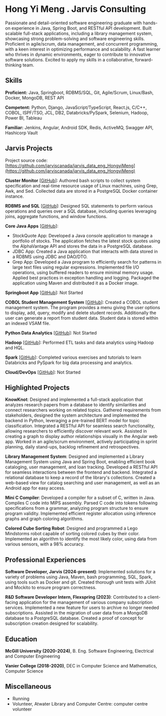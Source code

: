 # Hong Yi Meng . Jarvis Consulting

Passionate and detail-oriented software engineering graduate with hands-on experience in Java, Spring Boot, and RESTful API development. Built scalable full-stack applications, including a library management system, showcasing strong problem-solving and software engineering skills. Proficient in agile/scrum, data management, and concurrent programming, with a keen interest in optimizing performance and scalability. A fast learner who thrives in dynamic environments, eager to contribute to innovative software solutions. Excited to apply my skills in a collaborative, forward-thinking team.

## Skills

**Proficient:** Java, Springboot, RDBMS/SQL, Git, Agile/Scrum, Linux/Bash, Docker, MongoDB, REST API

**Competent:** Python, Django, JavaScript/TypeScript, React.js, C/C++, COBOL, ISPF/TSO, JCL, DB2, Databricks/PySpark, Selenium, Hadoop, Power BI, Tableau

**Familiar:** Jenkins, Angular, Android SDK, Redis, ActiveMQ, Swagger API, Hashicorp Vault

## Jarvis Projects

Project source code: [https://github.com/jarviscanada/jarvis_data_eng_HongyiMeng](https://github.com/jarviscanada/jarvis_data_eng_HongyiMeng)


**Cluster Monitor** [[GitHub](https://github.com/jarviscanada/jarvis_data_eng_HongyiMeng/tree/master/linux_sql)]: Authored bash scripts to collect system specification and real-time resource usage of Linux machines, using Grep, Awk, and Sed. Collected data are stored in a PostgreSQL Docker container instance.

**RDBMS and SQL** [[GitHub](https://github.com/jarviscanada/jarvis_data_eng_HongyiMeng/tree/master/sql)]: Designed SQL statements to perform various operations and queries over a SQL database, including queries leveraging joins, aggregate functions, and window functions.

**Core Java Apps** [[GitHub](https://github.com/jarviscanada/jarvis_data_eng_HongyiMeng/tree/master/core_java)]:
      
  - StockQuote App: Developed a Java console application to manage a portfolio of stocks. The application fetches the latest stock quotes using the AlphaVantage API and stores the data in a PostgreSQL database.
  - JDBC App: Created a Java application that interacts with data stored in a RDBMS using JDBC and DAO/DTO.
  - Grep App: Developed a Java program to efficiently search for patterns in large text files using regular expressions. Implemented file I/O operations, using buffered readers to ensure minimal memory usage. Applied best practices in exception handling and logging. Packaged the application using Maven and distributed it as a Docker image.

**Springboot App** [[GitHub](https://github.com/jarviscanada/jarvis_data_eng_HongyiMeng/tree/master/springboot)]: Not Started

**COBOL Student Management System** [[GitHub](https://github.com/jarviscanada/jarvis_data_eng_HongyiMeng/tree/master/cobol)]: Created a COBOL student management system. The program provides a menu giving the user options to display, add, query, modify and delete student records. Additionally the user can generate a report from student data. Student data is stored within an indexed VSAM file.

**Python Data Analytics** [[GitHub](https://github.com/jarviscanada/jarvis_data_eng_HongyiMeng/tree/master/python_data_analytics)]: Not Started

**Hadoop** [[GitHub](https://github.com/jarviscanada/jarvis_data_eng_HongyiMeng/tree/master/hadoop)]: Performed ETL tasks and data analytics using Hadoop and HQL.

**Spark** [[GitHub](https://github.com/jarviscanada/jarvis_data_eng_HongyiMeng/tree/master/spark)]: Completed various exercises and tutorials to learn Databricks and PySpark for big data processing and analytics.

**Cloud/DevOps** [[GitHub](https://github.com/jarviscanada/jarvis_data_eng_HongyiMeng/tree/master/cloud_devops)]: Not Started


## Highlighted Projects
**KnowKnot**: Designed and implemented a full-stack application that analyzes research papers from a database to identify similarities and connect researchers working on related topics. Gathered requirements from stakeholders, designed the system architecture and implemented the backend in Python, leveraging a pre-trained BERT model for topic classification. Integrated a RESTful API for seamless search functionality, allowing researchers to efficiently discover relevant work. Assisted in creating a graph to display author relationships visually in the Angular web app. Worked in an agile/scrum environment, actively participating in sprint planning, daily stand-ups, backlog refinement and retrospectives.

**Library Management System**: Designed and implemented a Library Management System using Java and Spring Boot, enabling efficient book cataloging, user management, and loan tracking. Developed a RESTful API for seamless interactions between the frontend and backend. Integrated a relational database to keep a record of the library's collections. Created a web-based view for catalog searching and user management, as well as an Android app for easy access.

**Mini C Compiler**: Developed a compiler for a subset of C, written in Java. Compiles C code into MIPS assembly. Parsed C code into tokens following specifications from a grammar, analyzing program structure to ensure program validity. Implemented efficient register allocation using inference graphs and graph coloring algorithms.

**Colored Cube Sorting Robot**: Designed and programmed a Lego Mindstorms robot capable of sorting colored cubes by their color. Implemented an algorithm to identify the most likely color, using data from various sensors, with a 98% accuracy.


## Professional Experiences

**Software Developer, Jarvis (2024-present)**: Implemented solutions for a variety of problems using Java, Maven, bash programming, SQL, Spark, using tools such as Docker and git. Created thorough unit tests with JUnit and Mockito to ensure program correctness.

**R&D Software Developer Intern, Flexspring (2023)**: Contributed to a client-facing application for the management of various company subscription services. Implemented a new feature for users to archive no longer needed subscriptions. Assisted in the migration of user data from a MongoDB database to a PostgreSQL database. Created a proof of concept for subscription creation designed for scalability.


## Education
**McGill University (2020-2024)**, B. Eng. Software Engineering, Electrical and Computer Engineering

**Vanier College (2018-2020)**, DEC in Computer Science and Mathematics, Computer Science


## Miscellaneous
- Running
- Volunteer, Atwater Library and Computer Centre: computer centre volunteer